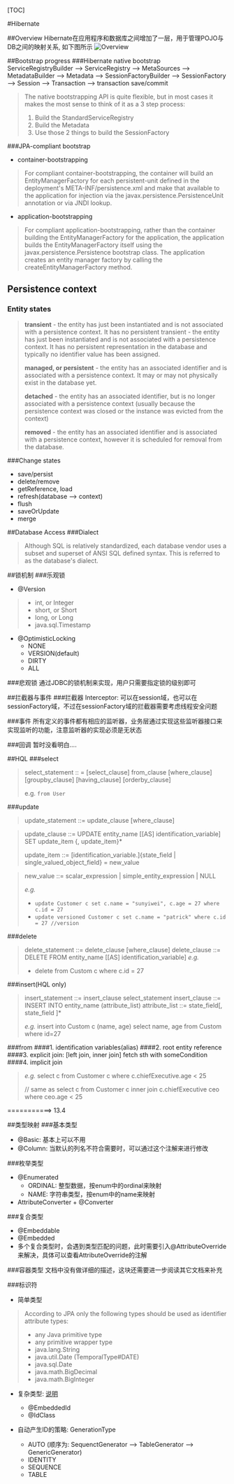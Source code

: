[TOC]

#Hibernate

##Overview
Hibernate在应用程序和数据库之间增加了一层，用于管理POJO与DB之间的映射关系, 如下图所示
![Overview](http://docs.jboss.org/hibernate/orm/5.0/userGuide/en-US/html_single/images/overview.png)

##Bootstrap progress
###Hibernate native bootstrap
	ServiceRegistryBuilder --> ServiceRegistry --> MetaSources --> MetadataBuilder --> Metadata --> SessionFactoryBuilder --> SessionFactory --> Session --> Transaction ——> transaction save/commit

> The native bootstrapping API is quite flexible, but in most cases it makes the most sense to think of it as a 3 step process:
> 1. Build the StandardServiceRegistry
> 2. Build the Metadata
> 3. Use those 2 things to build the SessionFactory

###JPA-compliant bootstrap
+ container-bootstrapping
> For compliant container-bootstrapping, the container will build an EntityManagerFactory for each persistent-unit defined in the deployment's META-INF/persistence.xml and make that available to the application for injection via the javax.persistence.PersistenceUnit annotation or via JNDI lookup.

+ application-bootstrapping
> For compliant application-bootstrapping, rather than the container building the EntityManagerFactory for the application, the application builds the EntityManagerFactory itself using the javax.persistence.Persistence bootstrap class. The application creates an entity manager factory by calling the createEntityManagerFactory method.

## Persistence context
### Entity states
> **transient** - the entity has just been instantiated and is not associated with a persistence context. It has no persistent transient - the entity has just been instantiated and is not associated with a persistence context. It has no persistent representation in the database and typically no identifier value has been assigned.
> 
> **managed, or persistent** - the entity has an associated identifier and is associated with a persistence context. It may or may not physically exist in the database yet.
> 
> **detached** - the entity has an associated identifier, but is no longer associated with a persistence context (usually because the persistence context was closed or the instance was evicted from the context)
> 
> **removed** - the entity has an associated identifier and is associated with a persistence context, however it is scheduled for removal from the database.

###Change states
+ save/persist
+ delete/remove
+ getReference, load
+ refresh(database --> context)
+ flush
+ saveOrUpdate
+ merge

##Database Access
###Dialect
> Although SQL is relatively standardized, each database vendor uses a subset and superset of ANSI SQL defined syntax. This is referred to as the database's dialect.

##锁机制
###乐观锁
+ @Version
> + int, or Integer
> + short, or Short
> + long, or Long
> + java.sql.Timestamp

+ @OptimisticLocking
	+ NONE
	+ VERSION(default)
	+ DIRTY
	+ ALL

###悲观锁
通过JDBC的锁机制来实现，用户只需要指定锁的级别即可

##拦截器与事件
###拦截器
Interceptor: 可以在session域，也可以在sessionFactory域，不过在sessionFactory域的拦截器需要考虑线程安全问题

###事件
所有定义的事件都有相应的监听器，业务层通过实现这些监听器接口来实现监听的功能，注意监听器的实现必须是无状态

###回调
暂时没看明白....

##HQL
###select
> select_statement :: =
>      [select_clause]
>      from_clause
>      [where_clause]
>      [groupby_clause]
>      [having_clause]
>      [orderby_clause]
>      
> e.g. `from User`

###update
>update_statement ::= update_clause [where_clause]

> update_clause ::= UPDATE entity_name [[AS] identification_variable]
>        SET update_item {, update_item}*
>
> update_item ::= [identification_variable.]{state_field | single_valued_object_field}
>       = new_value

> new_value ::= scalar_expression |
>                simple_entity_expression |
>               NULL
>
> *e.g.* 
> + `update Customer c set c.name = "sunyiwei", c.age = 27 where c.id = 27`
> + `update versioned Customer c set c.name = "patrick" where c.id = 27 //version`

###delete
> delete_statement ::= delete_clause [where_clause]
> delete_clause ::= DELETE FROM entity_name [[AS] identification_variable] 
> *e.g.*
> + delete from Custom c where c.id = 27

###insert(HQL only)
> insert_statement ::= insert_clause select_statement
> insert_clause ::= INSERT INTO entity_name (attribute_list)
> attribute_list ::= state_field[, state_field ]*
> 
> *e.g.*
> insert into Custom c (name, age)  select name, age from Custom where id=27

###from
####1. identification variables(alias)
####2. root entity reference
####3. explicit join: [left join, inner join] fetch sth with someCondition
####4. implicit join
> *e.g.*
> select c
> from Customer c
> where c.chiefExecutive.age < 25
> 
> // same as
> select c
> from Customer c
>    inner join c.chiefExecutive ceo
> where ceo.age < 25

===========> 13.4

##类型映射 
###基本类型
+ @Basic: 基本上可以不用
+ @Column: 当默认的列名不符合需要时，可以通过这个注解来进行修改

###枚举类型
+ @Enumerated
	+ ORDINAL: 整型数据，按enum中的ordinal来映射
	+ NAME: 字符串类型，按enum中的name来映射
+ AttributeConverter + @Converter

###复合类型
+ @Embeddable
+ @Embedded
+ 多个复合类型时，会遇到类型匹配的问题，此时需要引入@AttributeOverride来解决，具体可以查看AttributeOverride的注解

###容器类型
文档中没有做详细的描述，这块还需要进一步阅读其它文档来补充

###标识符
+ 简单类型
> According to JPA only the following types should be used as identifier attribute types: 
> + any Java primitive type
> + any primitive wrapper type
> + java.lang.String
> + java.util.Date (TemporalType#DATE)
> + java.sql.Date
> + java.math.BigDecimal
> + java.math.BigInteger

+ 复杂类型: [说明](http://docs.jboss.org/hibernate/orm/5.0/mappingGuide/en-US/html_single/#identifiers-composite)
  + @EmbeddedId
  + @IdClass

+ 自动产生ID的策略: GenerationType
  + AUTO (顺序为: SequenctGenerator --> TableGenerator --> GenericGenerator)
  + IDENTITY
  + SEQUENCE
  + TABLE